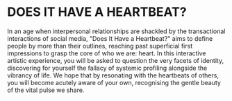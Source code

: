 # DOES IT HAVE A HEARTBEAT?

In an age when interpersonal relationships are shackled by the transactional interactions of social media, "Does It Have a Heartbeat?" aims to define people by more than their outlines, reaching past superficial first impressions to grasp the core of who we are: heart. In this interactive artistic experience, you will be asked to question the very facets of identity, discovering for yourself the fallacy of systemic profiling alongside the vibrancy of life. We hope that by resonating with the heartbeats of others, you will become acutely aware of your own, recognising the gentle beauty of the vital pulse we share.